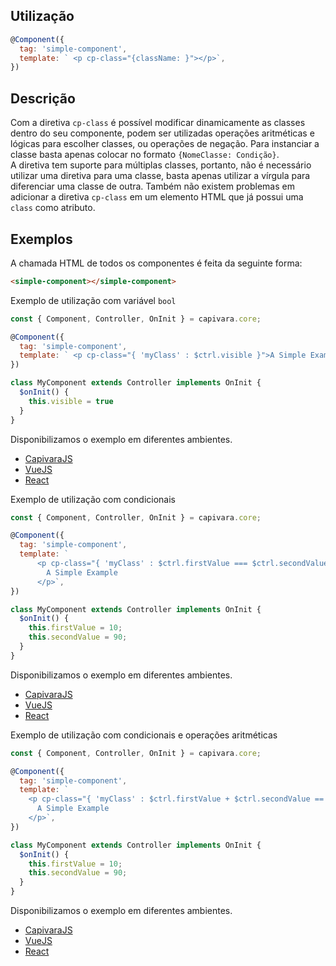 ## Utilização

```js
@Component({
  tag: 'simple-component',
  template: ` <p cp-class="{className: }"></p>`,
})
```

## Descrição

Com a diretiva `cp-class` é possível modificar dinamicamente as classes dentro do seu componente, podem ser utilizadas operações aritméticas e lógicas para escolher classes, ou operações de negação. Para instanciar a classe basta apenas colocar no formato `{NomeClasse: Condição}`.<br>
A diretiva tem suporte para múltiplas classes, portanto, não é necessário utilizar uma diretiva para uma classe, basta apenas utilizar a vírgula para diferenciar uma classe de outra. Também não existem problemas em adicionar a diretiva `cp-class` em um elemento HTML que já possui uma `class` como atributo.

## Exemplos

A chamada HTML de todos os componentes é feita da seguinte forma:

```HTML
<simple-component></simple-component>
```

Exemplo de utilização com variável `bool`

```js
const { Component, Controller, OnInit } = capivara.core;

@Component({
  tag: 'simple-component',
  template: ` <p cp-class="{ 'myClass' : $ctrl.visible }">A Simple Example</p>`,
})

class MyComponent extends Controller implements OnInit {
  $onInit() {
  	this.visible = true
  }
}
```
Disponibilizamos o exemplo em diferentes ambientes.
* [CapivaraJS](https://jsfiddle.net/jcanabarro/zf8gqh0d/429/)
* [VueJS](http://jsfiddle.net/jcanabarro/ygznj9mt/31/)
* [React](http://jsfiddle.net/jcanabarro/td4v7qqd/325/)


Exemplo de utilização com condicionais

```js
const { Component, Controller, OnInit } = capivara.core;

@Component({
  tag: 'simple-component',
  template: `
      <p cp-class="{ 'myClass' : $ctrl.firstValue === $ctrl.secondValue }">
        A Simple Example
      </p>`,
})

class MyComponent extends Controller implements OnInit {
  $onInit() {
    this.firstValue = 10;
    this.secondValue = 90;
  }
}
```
Disponibilizamos o exemplo em diferentes ambientes.
* [CapivaraJS](https://jsfiddle.net/jcanabarro/zf8gqh0d/342/)
* [VueJS](http://jsfiddle.net/jcanabarro/ygznj9mt/98/)
* [React](http://jsfiddle.net/jcanabarro/td4v7qqd/330/)

Exemplo de utilização com condicionais e operações aritméticas

```js
const { Component, Controller, OnInit } = capivara.core;

@Component({
  tag: 'simple-component',
  template: `
    <p cp-class="{ 'myClass' : $ctrl.firstValue + $ctrl.secondValue == 100 }">
      A Simple Example
    </p>`,
})

class MyComponent extends Controller implements OnInit {
  $onInit() {
    this.firstValue = 10;
    this.secondValue = 90;
  }
}
```
Disponibilizamos o exemplo em diferentes ambientes.
* [CapivaraJS](https://jsfiddle.net/jcanabarro/zf8gqh0d/343/)
* [VueJS](http://jsfiddle.net/jcanabarro/ygznj9mt/36/)
* [React](http://jsfiddle.net/jcanabarro/td4v7qqd/331/)